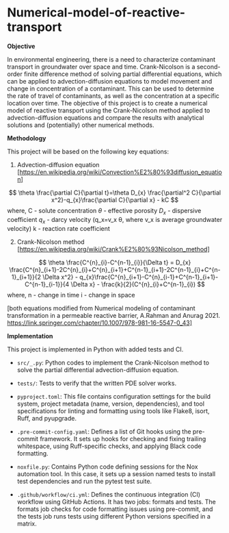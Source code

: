 # Numerical-model-of-reactive-transport
**Objective**

In environmental engineering, there is a need to characterize contaminant transport in groundwater over space and time. Crank-Nicolson is a second-order finite difference method of solving partial differential equations, which can be applied to advection-diffusion equations to model movement and change in concentration of a contaminant. This can be used to determine the rate of travel of contaminants, as well as the concentration at a specific location over time. The objective of this project is to create a numerical model of reactive transport using the Crank-Nicolson method applied to advection-diffusion equations and compare the results with analytical solutions and (potentially) other numerical methods.

**Methodology**

This project will be based on the following key equations:
1) Advection-diffusion equation
   [https://en.wikipedia.org/wiki/Convection%E2%80%93diffusion_equation]

$$
\theta \frac{\partial C}{\partial t}=\theta D_{x} \frac{\partial^2 C}{\partial x^2}-q_{x}\frac{\partial C}{\partial x} - kC
$$
where,
C - solute concentration
$\theta$ - effective porosity
$D_{x}$ - dispersive coefficient
$q_{x}$ - darcy velocity (q_x=v_x θ, where v_x is average groundwater velocity)
k - reaction rate coefficient

2) Crank-Nicolson method
   [https://en.wikipedia.org/wiki/Crank%E2%80%93Nicolson_method]

$$
\theta \frac{C^{n}_{i}-C^{n-1}_{i}}{\Delta t} = D_{x} \frac{C^{n}_{i+1}-2C^{n}_{i}+C^{n}_{i+1}+C^{n-1}_{i+1}-2C^{n-1}_{i}+C^{n-1}_{i+1}}{2 \Delta x^2} - q_{x}\frac{C^{n}_{i+1}-C^{n}_{i-1}+C^{n-1}_{i+1}-C^{n-1}_{i-1}}{4 \Delta x} - \frac{k}{2}(C^{n}_{i}+C^{n-1}_{i})
$$
where,
n - change in time
i - change in space

[both equations modified from Numerical modeling of contaminant transformation in a permeable reactive barrier, A.Rahman and Anurag 2021. https://link.springer.com/chapter/10.1007/978-981-16-5547-0_43]

**Implementation**

This project is implemented in Python with added tests and CI.
* `src/_.py`:
Python codes to implement the Crank-Nicolson method to solve the partial differential advection-diffusion equation.

* `tests/`:
Tests to verify that the written PDE solver works.

* `pyproject.toml`:
This file contains configuration settings for the build system, project metadata (name, version, dependencies), and tool specifications for linting and formatting using tools like Flake8, isort, Ruff, and pyupgrade.

* `.pre-commit-config.yaml`:
Defines a list of Git hooks using the pre-commit framework. It sets up hooks for checking and fixing trailing whitespace, using Ruff-specific checks, and applying Black code formatting.

* `noxfile.py`:
Contains Python code defining sessions for the Nox automation tool. In this case, it sets up a session named tests to install test dependencies and run the pytest test suite.

* `.github/workflow/ci.yml`:
Defines the continuous integration (CI) workflow using GitHub Actions. It has two jobs: formats and tests. The formats job checks for code formatting issues using pre-commit, and the tests job runs tests using different Python versions specified in a matrix.

